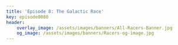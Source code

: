 ```yaml
---
title: 'Episode 8: The Galactic Race'
key: episode0080
header:
    overlay_image: /assets/images/banners/All-Racers-Banner.jpg
    og_image: /assets/images/banners/Racers-og-image.jpg
---
```

